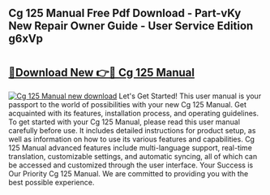 ## Cg 125 Manual Free Pdf Download - Part-vKy New Repair Owner Guide - User Service Edition g6xVp

# <h2><a href="http://bc49695.oget.top/?id=Cg+125+Manual">🔗Download New 👉🔴 Cg 125 Manual</a></h2>

[![Cg 125 Manual new download](https://i.imgur.com/5g1atiW.png)](http://bc49695.oget.top/?id=Cg+125+Manual)
Let's Get Started! This user manual is your passport to the world of possibilities with your new Cg 125 Manual. Get acquainted with its features, installation process, and operating guidelines. To get started with your Cg 125 Manual, please read this user manual carefully before use. It includes detailed instructions for product setup, as well as information on how to use its various features and capabilities. Cg 125 Manual advanced features include multi-language support, real-time translation, customizable settings, and automatic syncing, all of which can be accessed and customized through the user interface. Your Success is Our Priority Cg 125 Manual. We are committed to providing you with the best possible experience.
